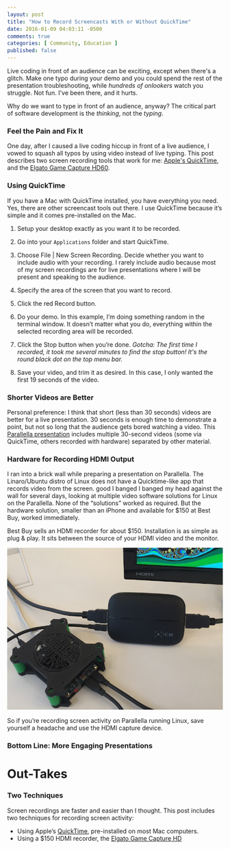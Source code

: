 ```yaml
---
layout: post
title: "How to Record Screencasts With or Without QuickTime"
date: 2016-01-09 04:03:11 -0500
comments: true
categories: [ Community, Education ]
published: false
---
```


Live coding in front of an audience can be exciting, except when there's a glitch. Make one typo during your demo and you could spend the rest of the presentation troubleshooting, while _hundreds of onlookers_ watch you struggle. Not fun. I've been there, and it hurts.

Why do we want to type in front of an audience, anyway? The critical part of software development is the _thinking_, not the _typing_. 

### Feel the Pain and Fix It

One day, after I caused a live coding hiccup in front of a live audience, I vowed to squash all typos by using video instead of live typing. This post describes two screen recording tools that work for me: [Apple's QuickTime](http://www.apple.com/quicktime/), and the [Elgato Game Capture HD60](https://www.elgato.com/en/gaming/gamecapture-hd).

<!--more-->

### Using QuickTime

If you have a Mac with QuickTime installed, you have everything you need. Yes, there are other screencast tools out there. I use QuickTime because it’s simple and it comes pre-installed on the Mac.

1. Setup your desktop exactly as you want it to be recorded.

2. Go into your `Applications` folder and start QuickTime.

3. Choose File | New Screen Recording. Decide whether you want to include audio with your recording. I rarely include audio because most of my screen recordings are for live presentations where I will be present and speaking to the audience.

4. Specify the area of the screen that you want to record.

5. Click the red Record button.

6. Do your demo. In this example, I’m doing something random in the terminal window. It doesn’t matter what you do, everything within the selected recording area will be recorded.

7. Click the Stop button when you’re done. _Gotcha: The first time I recorded, it took me several minutes to find the stop button! It's the round black dot on the top menu bar._

8. Save your video, and trim it as desired. In this case, I only wanted the first 19 seconds of the video.

### Shorter Videos are Better

Personal preference: I think that short (less than 30 seconds) videos are better for a live presentation. 30 seconds is enough time to demonstrate a point, but not so long that the audience gets bored watching a video. This [Parallella presentation](/blog/2015/08/22/madison-ruby-and-parallella/) includes multiple 30-second videos (some via QuickTime, others recorded with hardware) separated by other material.

### Hardware for Recording HDMI Output

I ran into a brick wall while preparing a presentation on Parallella. The Linaro/Ubuntu distro of Linux does not have a Quicktime-like app that records video from the screen. good  I banged
I banged my head against the wall for several days, looking at multiple video software solutions for Linux on the Parallella. None of the “solutions” worked as required. But the hardware solution, smaller than an iPhone and available for $150 at Best Buy, worked immediately.

Best Buy sells an HDMI recorder for about $150. Installation is as simple as plug & play. It sits between the source of your HDMI video and the monitor.


<img src=/images/elgato_parallella_800.jpg alt="Parallella with Elgato Game Capture HD 60" >

So if you’re recording screen activity on Parallella running Linux, save yourself a headache and use the HDMI capture device.

### Bottom Line: More Engaging Presentations




# Out-Takes

### Two Techniques

Screen recordings are faster and easier than I thought. This post includes two techniques for recording screen activity:

* Using Apple’s [QuickTime](http://www.apple.com/quicktime/), pre-installed on most Mac computers.
* Using a $150 HDMI recorder, the [Elgato Game Capture HD](https://www.elgato.com/en/gaming/gamecapture-hd)


